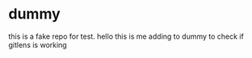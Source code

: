 # dummy
this is a fake repo for test. hello this is me adding to dummy to check if gitlens is working

